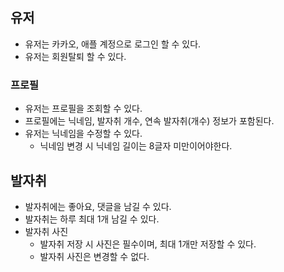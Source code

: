 ## 유저

- 유저는 카카오, 애플 계정으로 로그인 할 수 있다.
- 유저는 회원탈퇴 할 수 있다.

### 프로필

- 유저는 프로필을 조회할 수 있다.
- 프로필에는 닉네임, 발자취 개수, 연속 발자취(개수) 정보가 포함된다.
- 유저는 닉네임을 수정할 수 있다.
  - 닉네임 변경 시 닉네임 길이는 8글자 미만이어야한다.

## 발자취 

- 발자취에는 좋아요, 댓글을 남길 수 있다.
- 발자취는 하루 최대 1개 남길 수 있다.
- 발자취 사진
  - 발자취 저장 시 사진은 필수이며, 최대 1개만 저장할 수 있다.
  - 발자취 사진은 변경할 수 없다.
